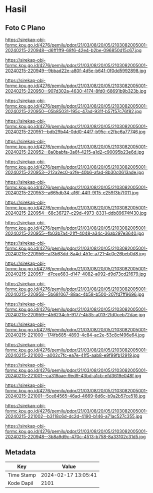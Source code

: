 # Hasil

## Foto C Plano

https://sirekap-obj-formc.kpu.go.id/4276/pemilu/pdpr/21/03/08/20/05/2103082005001-20240215-220948--d6ff1ff9-68f6-42e4-b2be-096850d15c67.jpg

https://sirekap-obj-formc.kpu.go.id/4276/pemilu/pdpr/21/03/08/20/05/2103082005001-20240215-220949--9bbad22e-a80f-4d5e-b64f-0f0dd5992898.jpg

https://sirekap-obj-formc.kpu.go.id/4276/pemilu/pdpr/21/03/08/20/05/2103082005001-20240215-220950--907d302a-4630-4174-8fd0-68691b9b323b.jpg

https://sirekap-obj-formc.kpu.go.id/4276/pemilu/pdpr/21/03/08/20/05/2103082005001-20240215-220950--05b85031-195c-47ad-931f-b57f57c76f82.jpg

https://sirekap-obj-formc.kpu.go.id/4276/pemilu/pdpr/21/03/08/20/05/2103082005001-20240215-220951--bdb29b44-0dd0-44f7-b95c-c2fbc6a77746.jpg

https://sirekap-obj-formc.kpu.go.id/4276/pemilu/pdpr/21/03/08/20/05/2103082005001-20240215-220952--8a0babfa-3a6f-4215-a1d2-c90095b23e6d.jpg

https://sirekap-obj-formc.kpu.go.id/4276/pemilu/pdpr/21/03/08/20/05/2103082005001-20240215-220953--212a2ec0-a2fe-40b6-afad-8b30c0613ade.jpg

https://sirekap-obj-formc.kpu.go.id/4276/pemilu/pdpr/21/03/08/20/05/2103082005001-20240215-220953--a665db34-a16f-44ff-9f15-e259f3b7f011.jpg

https://sirekap-obj-formc.kpu.go.id/4276/pemilu/pdpr/21/03/08/20/05/2103082005001-20240215-220954--68c36727-c29d-4973-8331-ddb89674f430.jpg

https://sirekap-obj-formc.kpu.go.id/4276/pemilu/pdpr/21/03/08/20/05/2103082005001-20240215-220955--fb03b7a4-21ff-4048-a34c-36ab297e3640.jpg

https://sirekap-obj-formc.kpu.go.id/4276/pemilu/pdpr/21/03/08/20/05/2103082005001-20240215-220956--af3b63dd-8a4d-451e-a721-4c0e26beb0d8.jpg

https://sirekap-obj-formc.kpu.go.id/4276/pemilu/pdpr/21/03/08/20/05/2103082005001-20240215-220957--d7cee683-d147-4082-a092-d9d73cd21679.jpg

https://sirekap-obj-formc.kpu.go.id/4276/pemilu/pdpr/21/03/08/20/05/2103082005001-20240215-220958--5b681067-88ac-4b58-b500-207fd7ff9696.jpg

https://sirekap-obj-formc.kpu.go.id/4276/pemilu/pdpr/21/03/08/20/05/2103082005001-20240215-220959--456234c5-9177-4b35-a013-2fd0ceb72dae.jpg

https://sirekap-obj-formc.kpu.go.id/4276/pemilu/pdpr/21/03/08/20/05/2103082005001-20240215-221000--174fb685-4893-4c84-ac2e-53c8cf496e64.jpg

https://sirekap-obj-formc.kpu.go.id/4276/pemilu/pdpr/21/03/08/20/05/2103082005001-20240215-221000--a002c7fc-ea7e-41f5-aab8-e9f99fb12919.jpg

https://sirekap-obj-formc.kpu.go.id/4276/pemilu/pdpr/21/03/08/20/05/2103082005001-20240215-221001--ca319aae-9ed9-43bd-a1cb-efd3619e048f.jpg

https://sirekap-obj-formc.kpu.go.id/4276/pemilu/pdpr/21/03/08/20/05/2103082005001-20240215-221001--5ce84565-46ad-4669-8d6c-b9a2b57ce518.jpg

https://sirekap-obj-formc.kpu.go.id/4276/pemilu/pdpr/21/03/08/20/05/2103082005001-20240215-221002--b3118c6d-dc2d-4190-b146-a71ac527c355.jpg

https://sirekap-obj-formc.kpu.go.id/4276/pemilu/pdpr/21/03/08/20/05/2103082005001-20240215-220948--3b8a9d9c-470c-4513-b758-8a33102c31d5.jpg


## Metadata

| Key        | Value               |
| ---------- | ------------------- |
| Time Stamp | 2024-02-17 13:05:41 |
| Kode Dapil | 2101                |



